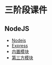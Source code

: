 # 三阶段课件

## NodeJS
* [Nodejs](./nodejs/Nodejs.md)
* [Express](./nodejs/Express.md)
* [内置模块](./nodejs/内置模块.md)
* [第三方模块](./nodejs/第三方模块.md)